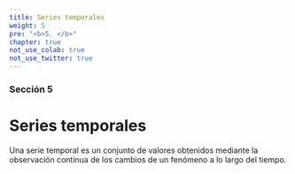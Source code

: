 ```yaml
---
title: Series temporales
weight: 5
pre: "<b>5. </b>"
chapter: true
not_use_colab: true
not_use_twitter: true
---
```


### Sección 5

# Series temporales

Una serie temporal es un conjunto de valores obtenidos mediante la observación continua de los cambios de un fenómeno a lo largo del tiempo.